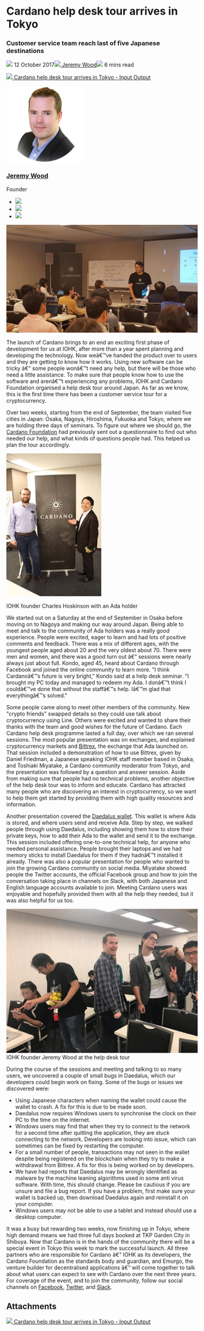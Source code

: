 # Cardano help desk tour arrives in Tokyo
### **Customer service team reach last of five Japanese destinations**
![](img/2017-10-12-cardano-help-desk-tour-arrives-in-tokyo.002.png) 12 October 2017![](img/2017-10-12-cardano-help-desk-tour-arrives-in-tokyo.002.png)[ Jeremy Wood](/en/blog/authors/jeremy-wood/page-1/)![](img/2017-10-12-cardano-help-desk-tour-arrives-in-tokyo.003.png) 6 mins read

![](img/2017-10-12-cardano-help-desk-tour-arrives-in-tokyo.004.png)[ Cardano help desk tour arrives in Tokyo - Input Output](https://ucarecdn.com/c4478ec4-0c9a-4632-b841-46600237179a/-/inline/yes/ "Cardano help desk tour arrives in Tokyo - Input Output")

![Jeremy Wood](img/2017-10-12-cardano-help-desk-tour-arrives-in-tokyo.005.png)[](/en/blog/authors/jeremy-wood/page-1/)
### [**Jeremy Wood**](/en/blog/authors/jeremy-wood/page-1/)
Founder

- ![](img/2017-10-12-cardano-help-desk-tour-arrives-in-tokyo.006.png)[](tmp///www.youtube.com/watch?v=E2G9xLYpR1c "YouTube")
- ![](img/2017-10-12-cardano-help-desk-tour-arrives-in-tokyo.007.png)[](tmp///jp.linkedin.com/in/jeremykwood "LinkedIn")
- ![](img/2017-10-12-cardano-help-desk-tour-arrives-in-tokyo.008.png)[](tmp///twitter.com/iohk_jeremy "Twitter")

![Cardano help desk tour arrives in Tokyo](img/2017-10-12-cardano-help-desk-tour-arrives-in-tokyo.009.jpeg)

The launch of Cardano brings to an end an exciting first phase of development for us at IOHK, after more than a year spent planning and developing the technology. Now weâ€™ve handed the product over to users and they are getting to know how it works. Using new software can be tricky â€“ some people wonâ€™t need any help, but there will be those who need a little assistance. To make sure that people know how to use the software and arenâ€™t experiencing any problems, IOHK and Cardano Foundation organised a help desk tour around Japan. As far as we know, this is the first time there has been a customer service tour for a cryptocurrency.

Over two weeks, starting from the end of September, the team visited five cities in Japan: Osaka, Nagoya, Hiroshima, Fukuoka and Tokyo, where we are holding three days of seminars. To figure out where we should go, the [Cardano Foundation](https://cardanofoundation.org "Cardano Foundation") had previously sent out a questionnaire to find out who needed our help, and what kinds of questions people had. This helped us plan the tour accordingly.

![Charles Hoskinson with an Ada holder](img/2017-10-12-cardano-help-desk-tour-arrives-in-tokyo.010.jpeg) 

IOHK founder Charles Hoskinson 
with an Ada holder

We started out on a Saturday at the end of September in Osaka before moving on to Nagoya and making our way around Japan. Being able to meet and talk to the community of Ada holders was a really good experience. People were excited, eager to learn and had lots of positive comments and feedback. There was a mix of different ages, with the youngest people aged about 20 and the very oldest about 70. There were men and women, and there was a good turn out â€“ sessions were nearly always just about full. Kondo, aged 45, heard about Cardano through Facebook and joined the online community to learn more. "I think Cardanoâ€™s future is very bright," Kondo said at a help desk seminar. "I brought my PC today and managed to redeem my Ada. I donâ€™t think I couldâ€™ve done that without the staffâ€™s help. Iâ€™m glad that everythingâ€™s solved."

Some people came along to meet other members of the community. New "crypto friends" swapped details so they could use talk about cryptocurrency using Line. Others were excited and wanted to share their thanks with the team and good wishes for the future of Cardano. Each Cardano help desk programme lasted a full day, over which we ran several sessions. The most popular presentation was on exchanges, and explained cryptocurrency markets and [Bittrex](https://bittrex.com "Bittrex Digital Currency Exchange"), the exchange that Ada launched on. That session included a demonstration of how to use Bittrex, given by Daniel Friedman, a Japanese speaking IOHK staff member based in Osaka, and Toshiaki Miyatake, a Cardano community moderator from Tokyo, and the presentation was followed by a question and answer session. Aside from making sure that people had no technical problems, another objective of the help desk tour was to inform and educate. Cardano has attracted many people who are discovering an interest in cryptocurrency, so we want to help them get started by providing them with high quality resources and information.

Another presentation covered the [Daedalus wallet](https://daedaluswallet.io "Daedalus Wallet"). This wallet is where Ada is stored, and where users send and receive Ada. Step by step, we walked people through using Daedalus, including showing them how to store their private keys, how to add their Ada to the wallet and send it to the exchange. This session included offering one-to-one technical help, for anyone who needed personal assistance. People brought their laptops and we had memory sticks to install Daedalus for them if they hadnâ€™t installed it already. There was also a popular presentation for people who wanted to join the growing Cardano community on social media. Miyatake showed people the Twitter accounts, the official Facebook group and how to join the conversation taking place in channels on Slack, with both Japanese and English language accounts available to join. Meeting Cardano users was enjoyable and hopefully provided them with all the help they needed, but it was also helpful for us too.

![Jeremy Wood on Cardano Hrlp Desk Tour](img/2017-10-12-cardano-help-desk-tour-arrives-in-tokyo.011.jpeg) IOHK founder Jeremy Wood at the help desk tour

During the course of the sessions and meeting and talking to so many users, we uncovered a couple of small bugs in Daedalus, which our developers could begin work on fixing. Some of the bugs or issues we discovered were:

- Using Japanese characters when naming the wallet could cause the wallet to crash. A fix for this is due to be made soon. 
- Daedalus now requires Windows users to synchronise the clock on their PC to the time on the internet.
- Windows users may find that when they try to connect to the network for a second time after quitting the application, they are stuck connecting to the network. Developers are looking into issue, which can sometimes can be fixed by restarting the computer. 
- For a small number of people, transactions may not seen in the wallet despite being registered on the blockchain when they try to make a withdrawal from Bittrex. A fix for this is being worked on by developers.
- We have had reports that Daedalus may be wrongly identified as malware by the machine leaning algorithms used in some anti virus software. With time, this should change. Please be cautious if you are unsure and file a bug report. If you have a problem, first make sure your wallet is backed up, then download Daedalus again and reinstall it on your computer. 
- Windows users may not be able to use a tablet and instead should use a desktop computer.

It was a busy but rewarding two weeks, now finishing up in Tokyo, where high demand means we had three full days booked at TKP Garden City in Shibuya. Now that Cardano is in the hands of the community there will be a special event in Tokyo this week to mark the successful launch. All three partners who are responsible for Cardano â€“ IOHK as its developers, the Cardano Foundation as the standards body and guardian, and Emurgo, the venture builder for decentralised applications â€“ will come together to talk about what users can expect to see with Cardano over the next three years. For coverage of the event, and to join the community, follow our social channels on [Facebook](https://www.facebook.com/groups/CardanoCommunity/ "Cardano Community, Facebook"), [Twitter](https://twitter.com/cardanocom "Cardano Community, Twitter"), and [Slack](https://cardano.herokuapp.com/ "Cardano, Slack").
## **Attachments**
![](img/2017-10-12-cardano-help-desk-tour-arrives-in-tokyo.004.png)[ Cardano help desk tour arrives in Tokyo - Input Output](https://ucarecdn.com/c4478ec4-0c9a-4632-b841-46600237179a/-/inline/yes/ "Cardano help desk tour arrives in Tokyo - Input Output")
